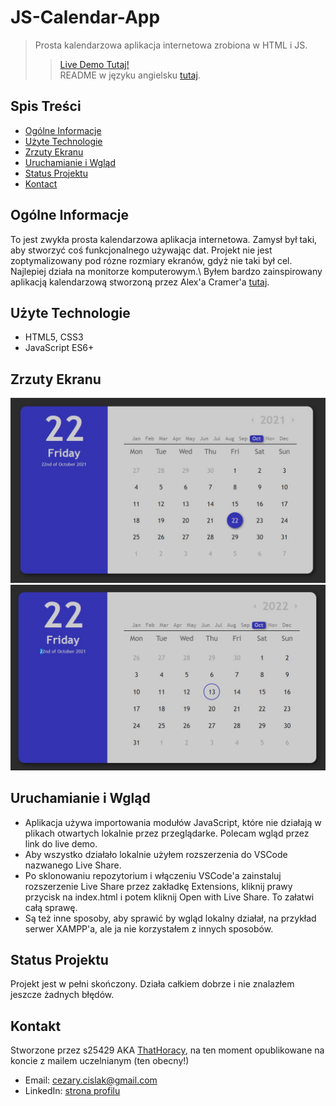 # JS-Calendar-App
> Prosta kalendarzowa aplikacja internetowa zrobiona w HTML i JS.
>> [Live Demo Tutaj!](https://thathoracy-js-calendar-app.netlify.app)\
>> README w języku angielsku [tutaj](README.md).

## Spis Treści
* [Ogólne Informacje](#ogólne-informacje)
* [Użyte Technologie](#użyte-technologie)
* [Zrzuty Ekranu](#zrzuty-ekranu)
* [Uruchamianie i Wgląd](#uruchamianie-i-wgląd)
* [Status Projektu](#status-projektu)
* [Kontact](#kontakt)

## Ogólne Informacje
To jest zwykła prosta kalendarzowa aplikacja internetowa. Zamysł był taki, aby stworzyć coś funkcjonalnego używając dat. Projekt nie jest zoptymalizowany pod rózne rozmiary ekranów, gdyż nie taki był cel. Najlepiej działa na monitorze komputerowym.\ 
Byłem bardzo zainspirowany aplikacją kalendarzową stworzoną przez Alex'a Cramer'a [tutaj](https://freefrontend.com/assets/img/css-calendars/calendar-6.png).

## Użyte Technologie
- HTML5, CSS3
- JavaScript ES6+

## Zrzuty Ekranu
![Image-1](./imgs/img1.jpg?raw=true)
![Image-2](./imgs/img2.jpg?raw=true)

## Uruchamianie i Wgląd
- Aplikacja używa importowania modułów JavaScript, które nie działają w plikach otwartych lokalnie przez przeglądarke. Polecam wgląd przez link do live demo.
- Aby wszystko działało lokalnie użyłem rozszerzenia do VSCode nazwanego Live Share. 
- Po sklonowaniu repozytorium i włączeniu VSCode'a zainstaluj rozszerzenie Live Share przez zakładkę Extensions, kliknij prawy przycisk na index.html i potem kliknij Open with Live Share. To załatwi całą sprawę.
- Są też inne sposoby, aby sprawić by wgląd lokalny działał, na przykład serwer XAMPP'a, ale ja nie korzystałem z innych sposobów.

## Status Projektu
Projekt jest w pełni skończony. Działa całkiem dobrze i nie znalazłem jeszcze żadnych błędów.

## Kontakt
Stworzone przez s25429 AKA [ThatHoracy](https://github.com/ThatHoracy), na ten moment opublikowane na koncie z mailem uczelnianym (ten obecny!)
- Email: cezary.cislak@gmail.com
- LinkedIn: [strona profilu](https://www.linkedin.com/in/cezary-ci%C5%9Blak-913559237/)
